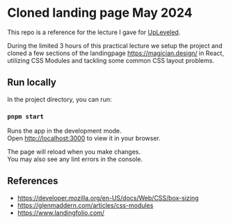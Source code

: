 # Cloned landing page May 2024

This repo is a reference for the lecture I gave for [UpLeveled](https://upleveled.io/).

During the limited 3 hours of this practical lecture we setup the project and cloned a few sections of the landingpage https://magician.design/ in React, utilizing CSS Modules and tackling some common CSS layout problems.

## Run locally

In the project directory, you can run:

### `pnpm start`

Runs the app in the development mode.\
Open [http://localhost:3000](http://localhost:3000) to view it in your browser.

The page will reload when you make changes.\
You may also see any lint errors in the console.

## References

- https://developer.mozilla.org/en-US/docs/Web/CSS/box-sizing
- https://glenmaddern.com/articles/css-modules
- https://www.landingfolio.com/
